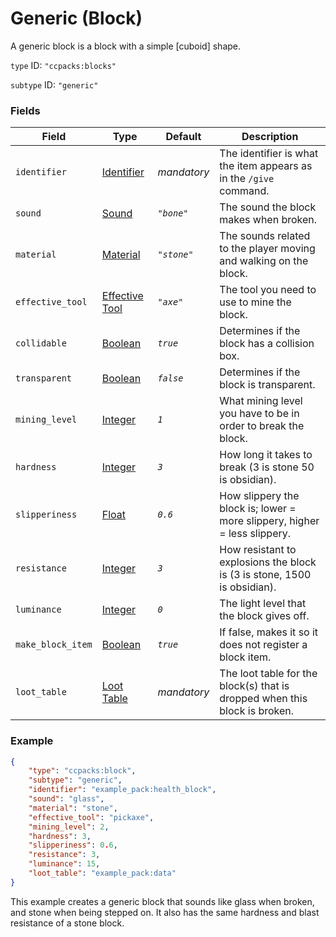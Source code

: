 # Generic (Block)

A generic block is a block with a simple \[cuboid\] shape.


`type` ID: `"ccpacks:blocks"`

`subtype` ID: `"generic"`


### Fields

   Field   | Type | Default | Description
-----------|------|---------|-------------
`identifier` | [Identifier]() | *mandatory* | The identifier is what the item appears as in the `/give` command.
`sound` | [Sound](properties/sounds.md) | *`"bone"`* | The sound the block makes when broken.
`material` | [Material](properties/materials.md) | *`"stone"`*  | The sounds related to the player moving and walking on the block.
`effective_tool` | [Effective Tool]() | *`"axe"`* | The tool you need to use to mine the block.
`collidable` | [Boolean]() | *`true`* | Determines if the block has a collision box.
`transparent` | [Boolean]() | *`false`* | Determines if the block is transparent.
`mining_level` | [Integer]() | *`1`* | What mining level you have to be in order to break the block.
`hardness` | [Integer]() | *`3`* | How long it takes to break (3 is stone 50 is obsidian).
`slipperiness` | [Float]() | *`0.6`* | How slippery the block is; lower = more slippery, higher = less slippery.
`resistance` | [Integer]() | *`3`* | How resistant to explosions the block is (3 is stone, 1500 is obsidian).
`luminance` | [Integer]() | *`0`* | The light level that the block gives off.
`make_block_item` | [Boolean]() | *`true`* | If false, makes it so it does not register a block item.
`loot_table` | [Loot Table]() | *mandatory* | The loot table for the block(s) that is dropped when this block is broken.


### Example

```json
{
    "type": "ccpacks:block",
	"subtype": "generic",
    "identifier": "example_pack:health_block",
    "sound": "glass",
    "material": "stone",
    "effective_tool": "pickaxe",
    "mining_level": 2,
    "hardness": 3,
    "slipperiness": 0.6,
    "resistance": 3,
    "luminance": 15,
	"loot_table": "example_pack:data"
}
```

This example creates a generic block that sounds like glass when broken, and stone when being stepped on. It also has the same hardness and blast resistance of a stone block.